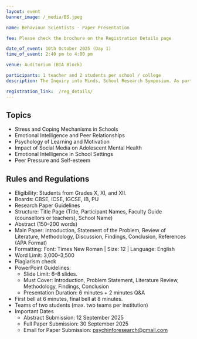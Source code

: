```yaml
---
layout: event
banner_image: /_media/BS.jpeg

name: Behaviour Scientists - Paper Presentation

fee: Please check the brochure on the Registration Details page

date_of_event: 10th October 2025 (Day 1)
time_of_event: 2:40 pm to 4:00 pm

venue: Auditorium (BIA Block)

participants: 1 teacher and 2 students per school / college
description: The Inquiry into Minds, School Research Symposium. As part of Mind Matters—our two-day initiative to promote mental health awareness and education—offers an academic platform for students to engage in psychology-based research. This interschool research paper presentation competition encourages learners to explore emerging issues in mental health and human behaviour, sharpen their critical thinking skills, and foster ethical inquiry. Students are invited to present original research work and participate in thought-provoking discussions with peers and experts.

registration_link:  /reg_details/
---
```


## Topics
- Stress and Coping Mechanisms in Schools
- Emotional Intelligence and Peer Relationships
- Psychology of Learning and Motivation
- Impact of Social Media on Adolescent Mental Health
- Emotional Intelligence in School Settings
- Peer Pressure and Self-esteem


## Rules and Regulations
- Eligibility: Students from Grades X, XI, and XII.
- Boards: CBSE, ICSE, IGCSE, IB, PU
- Research Paper Guidelines
- Structure: Title Page (Title, Participant Names, Faculty Guide (counsellors or teachers), School Name)
- Abstract (150–200 words)
- Main Paper: Introduction, Statement of the Problem, Review of Literature, Methodology, Discussion, Findings, Conclusion, References (APA Format)
- Formatting: Font: Times New Roman | Size: 12 | Language: English
- Word Limit: 3,000–3,500
- Plagiarism check
- PowerPoint Guidelines:
    - Slide Limit: 6–8 slides.
    - Must Cover: Introduction, Problem Statement, Literature Review, Methodology, Findings, Conclusion
    - Presentation Duration: 6 minutes + 2 minutes Q&A
- First bell at 6 minutes, final bell at 8 minutes.
- Teams of two students (max. two teams per institution)
- Important Dates
    - Abstract Submission: 12 September 2025
    - Full Paper Submission: 30 September 2025
    - Email for Paper Submission: psychinforesearch@gmail.com